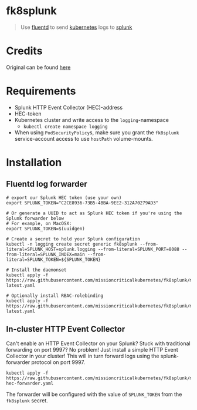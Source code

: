 # fk8splunk

> Use [fluentd](https://github.com/fluent/fluentd) to send [kubernetes](https://github.com/kubernetes/kubernetes) logs to [splunk](https://github.com/splunk)

# Credits

Original can be found [here](https://github.com/ziyasal/k8splunk)

# Requirements

* Splunk HTTP Event Collector (HEC)-address
* HEC-token
* Kubernetes cluster and write access to the `logging`-namespace
  - `kubectl create namespace logging`
* When using `PodSecurityPolicy`s, make sure you grant the `fk8splunk` service-account access to use `hostPath` volume-mounts.

# Installation

## Fluentd log forwarder
```
# export our Splunk HEC token (use your own)
export SPLUNK_TOKEN="C2CE8936-73B5-4BBA-9EE2-312A70279AD3"

# Or generate a UUID to act as Splunk HEC token if you're using the Splunk forwarder below
# For example, on MacOSX:
export SPLUNK_TOKEN=$(uuidgen)

# Create a secret to hold your Splunk configuration
kubectl -n logging create secret generic fk8splunk --from-literal=SPLUNK_HOST=splunk.logging --from-literal=SPLUNK_PORT=8088 --from-literal=SPLUNK_INDEX=main --from-literal=SPLUNK_TOKEN=${SPLUNK_TOKEN}

# Install the daemonset
kubectl apply -f https://raw.githubusercontent.com/missioncriticalkubernetes/fk8splunk/master/kubernetes/install-latest.yaml

# Optionally install RBAC-rolebinding
kubectl apply -f https://raw.githubusercontent.com/missioncriticalkubernetes/fk8splunk/master/kubernetes/rbac-latest.yaml
```

## In-cluster HTTP Event Collector

Can't enable an HTTP Event Collector on your Splunk? Stuck with traditional forwarding on port 9997? No problem! Just install a simple HTTP Event Collector in your cluster! This will in turn forward logs using the splunk-forwarder protocol on port 9997.

```
kubectl apply -f https://raw.githubusercontent.com/missioncriticalkubernetes/fk8splunk/master/kubernetes/splunk-hec-forwarder.yaml
```

The forwarder will be configured with the value of `SPLUNK_TOKEN` from the `fk8splunk` secret.
